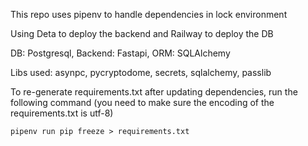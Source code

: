 This repo uses pipenv to handle dependencies in lock environment

Using Deta to deploy the backend and Railway to deploy the DB

DB: Postgresql, Backend: Fastapi, ORM: SQLAlchemy

Libs used: asynpc, pycryptodome, secrets, sqlalchemy, passlib

To re-generate requirements.txt after updating dependencies, run the following command (you need to make sure the encoding of the requirements.txt is utf-8)

```
pipenv run pip freeze > requirements.txt
```
